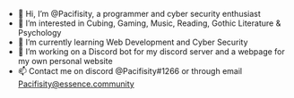 - 👋 Hi, I’m @Pacifisity, a programmer and cyber security enthusiast
- 👀 I’m interested in Cubing, Gaming, Music, Reading, Gothic Literature & Psychology
- 🌱 I’m currently learning Web Development and Cyber Security
- 🤖 I’m working on a Discord bot for my discord server and a webpage for my own personal website
- 📫 Contact me on discord @Pacifisity#1266 or through email Pacifisity@essence.community
